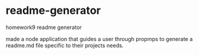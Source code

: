 # readme-generator
homework9 readme generator

made a node application that guides a user through propmps to generate a readme.md file specific to their projects needs.

